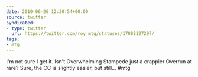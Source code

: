 ```yaml
---
date: 2010-06-26 12:30:54+00:00
source: twitter
syndicated:
- type: twitter
  url: https://twitter.com/roy_mtg/statuses/17088127297/
tags:
- mtg
---
```


I'm not sure I get it. Isn't Overwhelming Stampede just a crappier Overrun at rare? Sure, the CC is slightly easier, but still... #mtg